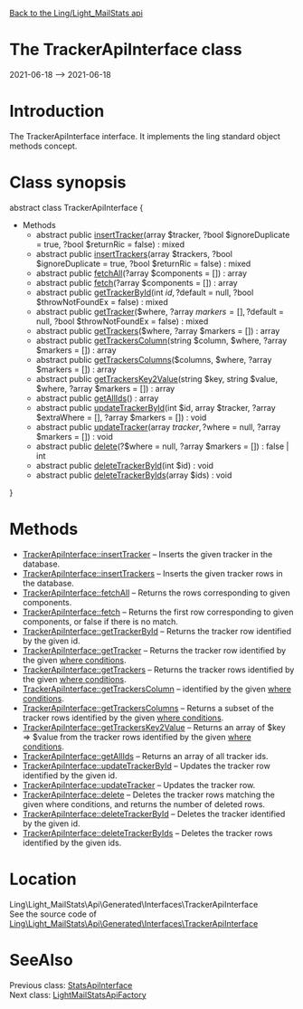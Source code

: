 [Back to the Ling/Light_MailStats api](https://github.com/lingtalfi/Light_MailStats/blob/master/doc/api/Ling/Light_MailStats.md)



The TrackerApiInterface class
================
2021-06-18 --> 2021-06-18






Introduction
============

The TrackerApiInterface interface.
It implements the ling standard object methods concept.



Class synopsis
==============


abstract class <span class="pl-k">TrackerApiInterface</span>  {

- Methods
    - abstract public [insertTracker](https://github.com/lingtalfi/Light_MailStats/blob/master/doc/api/Ling/Light_MailStats/Api/Generated/Interfaces/TrackerApiInterface/insertTracker.md)(array $tracker, ?bool $ignoreDuplicate = true, ?bool $returnRic = false) : mixed
    - abstract public [insertTrackers](https://github.com/lingtalfi/Light_MailStats/blob/master/doc/api/Ling/Light_MailStats/Api/Generated/Interfaces/TrackerApiInterface/insertTrackers.md)(array $trackers, ?bool $ignoreDuplicate = true, ?bool $returnRic = false) : mixed
    - abstract public [fetchAll](https://github.com/lingtalfi/Light_MailStats/blob/master/doc/api/Ling/Light_MailStats/Api/Generated/Interfaces/TrackerApiInterface/fetchAll.md)(?array $components = []) : array
    - abstract public [fetch](https://github.com/lingtalfi/Light_MailStats/blob/master/doc/api/Ling/Light_MailStats/Api/Generated/Interfaces/TrackerApiInterface/fetch.md)(?array $components = []) : array
    - abstract public [getTrackerById](https://github.com/lingtalfi/Light_MailStats/blob/master/doc/api/Ling/Light_MailStats/Api/Generated/Interfaces/TrackerApiInterface/getTrackerById.md)(int $id, ?$default = null, ?bool $throwNotFoundEx = false) : mixed
    - abstract public [getTracker](https://github.com/lingtalfi/Light_MailStats/blob/master/doc/api/Ling/Light_MailStats/Api/Generated/Interfaces/TrackerApiInterface/getTracker.md)($where, ?array $markers = [], ?$default = null, ?bool $throwNotFoundEx = false) : mixed
    - abstract public [getTrackers](https://github.com/lingtalfi/Light_MailStats/blob/master/doc/api/Ling/Light_MailStats/Api/Generated/Interfaces/TrackerApiInterface/getTrackers.md)($where, ?array $markers = []) : array
    - abstract public [getTrackersColumn](https://github.com/lingtalfi/Light_MailStats/blob/master/doc/api/Ling/Light_MailStats/Api/Generated/Interfaces/TrackerApiInterface/getTrackersColumn.md)(string $column, $where, ?array $markers = []) : array
    - abstract public [getTrackersColumns](https://github.com/lingtalfi/Light_MailStats/blob/master/doc/api/Ling/Light_MailStats/Api/Generated/Interfaces/TrackerApiInterface/getTrackersColumns.md)($columns, $where, ?array $markers = []) : array
    - abstract public [getTrackersKey2Value](https://github.com/lingtalfi/Light_MailStats/blob/master/doc/api/Ling/Light_MailStats/Api/Generated/Interfaces/TrackerApiInterface/getTrackersKey2Value.md)(string $key, string $value, $where, ?array $markers = []) : array
    - abstract public [getAllIds](https://github.com/lingtalfi/Light_MailStats/blob/master/doc/api/Ling/Light_MailStats/Api/Generated/Interfaces/TrackerApiInterface/getAllIds.md)() : array
    - abstract public [updateTrackerById](https://github.com/lingtalfi/Light_MailStats/blob/master/doc/api/Ling/Light_MailStats/Api/Generated/Interfaces/TrackerApiInterface/updateTrackerById.md)(int $id, array $tracker, ?array $extraWhere = [], ?array $markers = []) : void
    - abstract public [updateTracker](https://github.com/lingtalfi/Light_MailStats/blob/master/doc/api/Ling/Light_MailStats/Api/Generated/Interfaces/TrackerApiInterface/updateTracker.md)(array $tracker, ?$where = null, ?array $markers = []) : void
    - abstract public [delete](https://github.com/lingtalfi/Light_MailStats/blob/master/doc/api/Ling/Light_MailStats/Api/Generated/Interfaces/TrackerApiInterface/delete.md)(?$where = null, ?array $markers = []) : false | int
    - abstract public [deleteTrackerById](https://github.com/lingtalfi/Light_MailStats/blob/master/doc/api/Ling/Light_MailStats/Api/Generated/Interfaces/TrackerApiInterface/deleteTrackerById.md)(int $id) : void
    - abstract public [deleteTrackerByIds](https://github.com/lingtalfi/Light_MailStats/blob/master/doc/api/Ling/Light_MailStats/Api/Generated/Interfaces/TrackerApiInterface/deleteTrackerByIds.md)(array $ids) : void

}






Methods
==============

- [TrackerApiInterface::insertTracker](https://github.com/lingtalfi/Light_MailStats/blob/master/doc/api/Ling/Light_MailStats/Api/Generated/Interfaces/TrackerApiInterface/insertTracker.md) &ndash; Inserts the given tracker in the database.
- [TrackerApiInterface::insertTrackers](https://github.com/lingtalfi/Light_MailStats/blob/master/doc/api/Ling/Light_MailStats/Api/Generated/Interfaces/TrackerApiInterface/insertTrackers.md) &ndash; Inserts the given tracker rows in the database.
- [TrackerApiInterface::fetchAll](https://github.com/lingtalfi/Light_MailStats/blob/master/doc/api/Ling/Light_MailStats/Api/Generated/Interfaces/TrackerApiInterface/fetchAll.md) &ndash; Returns the rows corresponding to given components.
- [TrackerApiInterface::fetch](https://github.com/lingtalfi/Light_MailStats/blob/master/doc/api/Ling/Light_MailStats/Api/Generated/Interfaces/TrackerApiInterface/fetch.md) &ndash; Returns the first row corresponding to given components, or false if there is no match.
- [TrackerApiInterface::getTrackerById](https://github.com/lingtalfi/Light_MailStats/blob/master/doc/api/Ling/Light_MailStats/Api/Generated/Interfaces/TrackerApiInterface/getTrackerById.md) &ndash; Returns the tracker row identified by the given id.
- [TrackerApiInterface::getTracker](https://github.com/lingtalfi/Light_MailStats/blob/master/doc/api/Ling/Light_MailStats/Api/Generated/Interfaces/TrackerApiInterface/getTracker.md) &ndash; Returns the tracker row identified by the given [where conditions](https://github.com/lingtalfi/SimplePdoWrapper#the-where-conditions).
- [TrackerApiInterface::getTrackers](https://github.com/lingtalfi/Light_MailStats/blob/master/doc/api/Ling/Light_MailStats/Api/Generated/Interfaces/TrackerApiInterface/getTrackers.md) &ndash; Returns the tracker rows identified by the given [where conditions](https://github.com/lingtalfi/SimplePdoWrapper#the-where-conditions).
- [TrackerApiInterface::getTrackersColumn](https://github.com/lingtalfi/Light_MailStats/blob/master/doc/api/Ling/Light_MailStats/Api/Generated/Interfaces/TrackerApiInterface/getTrackersColumn.md) &ndash; identified by the given [where conditions](https://github.com/lingtalfi/SimplePdoWrapper#the-where-conditions).
- [TrackerApiInterface::getTrackersColumns](https://github.com/lingtalfi/Light_MailStats/blob/master/doc/api/Ling/Light_MailStats/Api/Generated/Interfaces/TrackerApiInterface/getTrackersColumns.md) &ndash; Returns a subset of the tracker rows identified by the given [where conditions](https://github.com/lingtalfi/SimplePdoWrapper#the-where-conditions).
- [TrackerApiInterface::getTrackersKey2Value](https://github.com/lingtalfi/Light_MailStats/blob/master/doc/api/Ling/Light_MailStats/Api/Generated/Interfaces/TrackerApiInterface/getTrackersKey2Value.md) &ndash; Returns an array of $key => $value from the tracker rows identified by the given [where conditions](https://github.com/lingtalfi/SimplePdoWrapper#the-where-conditions).
- [TrackerApiInterface::getAllIds](https://github.com/lingtalfi/Light_MailStats/blob/master/doc/api/Ling/Light_MailStats/Api/Generated/Interfaces/TrackerApiInterface/getAllIds.md) &ndash; Returns an array of all tracker ids.
- [TrackerApiInterface::updateTrackerById](https://github.com/lingtalfi/Light_MailStats/blob/master/doc/api/Ling/Light_MailStats/Api/Generated/Interfaces/TrackerApiInterface/updateTrackerById.md) &ndash; Updates the tracker row identified by the given id.
- [TrackerApiInterface::updateTracker](https://github.com/lingtalfi/Light_MailStats/blob/master/doc/api/Ling/Light_MailStats/Api/Generated/Interfaces/TrackerApiInterface/updateTracker.md) &ndash; Updates the tracker row.
- [TrackerApiInterface::delete](https://github.com/lingtalfi/Light_MailStats/blob/master/doc/api/Ling/Light_MailStats/Api/Generated/Interfaces/TrackerApiInterface/delete.md) &ndash; Deletes the tracker rows matching the given where conditions, and returns the number of deleted rows.
- [TrackerApiInterface::deleteTrackerById](https://github.com/lingtalfi/Light_MailStats/blob/master/doc/api/Ling/Light_MailStats/Api/Generated/Interfaces/TrackerApiInterface/deleteTrackerById.md) &ndash; Deletes the tracker identified by the given id.
- [TrackerApiInterface::deleteTrackerByIds](https://github.com/lingtalfi/Light_MailStats/blob/master/doc/api/Ling/Light_MailStats/Api/Generated/Interfaces/TrackerApiInterface/deleteTrackerByIds.md) &ndash; Deletes the tracker rows identified by the given ids.





Location
=============
Ling\Light_MailStats\Api\Generated\Interfaces\TrackerApiInterface<br>
See the source code of [Ling\Light_MailStats\Api\Generated\Interfaces\TrackerApiInterface](https://github.com/lingtalfi/Light_MailStats/blob/master/Api/Generated/Interfaces/TrackerApiInterface.php)



SeeAlso
==============
Previous class: [StatsApiInterface](https://github.com/lingtalfi/Light_MailStats/blob/master/doc/api/Ling/Light_MailStats/Api/Generated/Interfaces/StatsApiInterface.md)<br>Next class: [LightMailStatsApiFactory](https://github.com/lingtalfi/Light_MailStats/blob/master/doc/api/Ling/Light_MailStats/Api/Generated/LightMailStatsApiFactory.md)<br>
